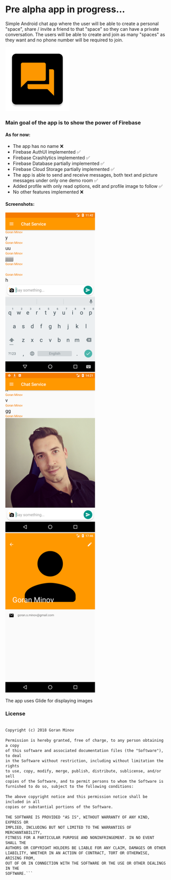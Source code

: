 # Pre alpha app in progress...

Simple Android chat app where the user will be able to create a personal "space", share / invite a friend to that "space"
so they can have a private conversation. The users will be able to create and join as many "spaces" as they want and no phone
number will be required to join.

<img src="app/src/main/ic_launcher-web.png" width="200" height="200"/>

### Main goal of the app is to show the power of Firebase

#### As for now:
- The app has no name :x:
- Firebase AuthUI implemented :white_check_mark:
- Firebase Crashlytics implemented :white_check_mark:
- Firebase Database partially implemented :white_check_mark:
- Firebase Cloud Storage partially implemented :white_check_mark:
- The app is able to send and receive messages, both text and picture messages under only one demo room :white_check_mark:
- Added profile with only read options, edit and profile image to follow :white_check_mark:
- No other features implemented :x:

#### Screenshots:
<img src="screenshots/first_messages.png" width="280"/> <img src="screenshots/first_photo_messages.png" width="280"/> <img src="screenshots/first_profile_layout.png" width="280"/>

The app uses Glide for displaying images

### License
```MIT License

Copyright (c) 2018 Goran Minov

Permission is hereby granted, free of charge, to any person obtaining a copy
of this software and associated documentation files (the "Software"), to deal
in the Software without restriction, including without limitation the rights
to use, copy, modify, merge, publish, distribute, sublicense, and/or sell
copies of the Software, and to permit persons to whom the Software is
furnished to do so, subject to the following conditions:

The above copyright notice and this permission notice shall be included in all
copies or substantial portions of the Software.

THE SOFTWARE IS PROVIDED "AS IS", WITHOUT WARRANTY OF ANY KIND, EXPRESS OR
IMPLIED, INCLUDING BUT NOT LIMITED TO THE WARRANTIES OF MERCHANTABILITY,
FITNESS FOR A PARTICULAR PURPOSE AND NONINFRINGEMENT. IN NO EVENT SHALL THE
AUTHORS OR COPYRIGHT HOLDERS BE LIABLE FOR ANY CLAIM, DAMAGES OR OTHER
LIABILITY, WHETHER IN AN ACTION OF CONTRACT, TORT OR OTHERWISE, ARISING FROM,
OUT OF OR IN CONNECTION WITH THE SOFTWARE OR THE USE OR OTHER DEALINGS IN THE
SOFTWARE.```
